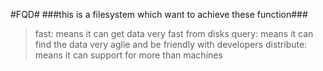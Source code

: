 #FQD#
###this is a filesystem which want to achieve these function###
>fast: means it can get data very fast from disks 
>query: means it can find the data very aglie and be friendly with developers 
>distribute: means it can support for more than machines

